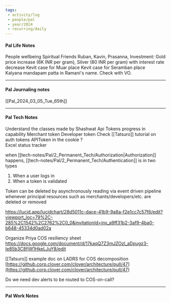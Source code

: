 ```yaml
---
tags:
 - activity/log
 - people/pal
 - year/2024
 - recurring/daily
---
```

#### Pal Life Notes

People wellbeing
Spiritual
Friends Ruban, Kavin, Prasanna, 
Investment: Gold price increase (6K INR per gram), Silver (80 INR per gram) with interest rate decrease 
Kevit case for Muar place
Kevit case for Seramban place   
Kalyana mandapam patta in Ramani's name. Check with VO. 

-----------
#### Pal Journaling notes 

[[Pal_2024_03_05_Tue_65th]]

------

#### Pal Tech Notes

Understand the classes made by Shashwat 
Api Tokens progress in capability 
Merchant token 
Developer token 
Check [[Tatsuro]] tutorial on auth tokens 
APIToken in the cookie ?  
Excel status tracker 

when [[tech-notes/Pal/2_Permanent_Tech/Authorization|Authorization]] happens, [[tech-notes/Pal/2_Permanent_Tech/Authentication]] is in two types  
1. When a user logs in
2. When a token is validated

Token can be deleted by asynchronously reading via event driven pipeline whenever principal resources such as merchants/developers/etc. are deleted or removed 

https://lucid.app/lucidchart/28d5011c-dace-41b9-9a8a-f2e1cc7c57f6/edit?viewport_loc=79%2C-285%2C1542%2C2762%2C0_0&invitationId=inv_a9ff31b2-3af9-4ba0-b648-45334d0ad02a  

Organize Priya COS resiliency sheet https://docs.google.com/document/d/17kaqQ7Z3mJZOzl_aDpugz3-Ie85b3C8fjW1HkeLJuY8/edit  

[[Tatsuro]] example doc on LADRS for COS decomposition [https://github.corp.clover.com/clover/architecture/pull/47](https://github.corp.clover.com/clover/architecture/pull/47)   

Do we need dev alerts to be routed to COS-on-call? 

------ 
#### Pal Work Notes


